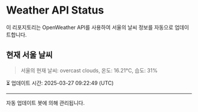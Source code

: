 
# Weather API Status

이 리포지토리는 OpenWeather API를 사용하여 서울의 날씨 정보를 자동으로 업데이트합니다.

## 현재 서울 날씨
> 서울의 현재 날씨: overcast clouds, 온도: 16.21°C, 습도: 31%

⏳ 업데이트 시간: 2025-03-27 09:22:49 (UTC)

---
자동 업데이트 봇에 의해 관리됩니다.
